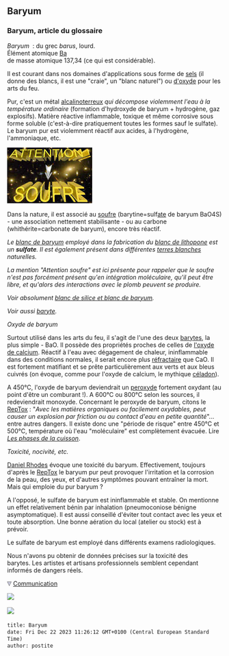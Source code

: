 ## Baryum
### Baryum, article du glossaire
 _Baryum_  : du grec _barus_, lourd.  
Élément atomique [Ba](annexe1.html#ba)  
de masse atomique 137,34 (ce qui est considérable).

Il est courant dans nos domaines d'applications sous forme de [sels](formationdesels.html) (il donne des blancs, il est une "craie", un "blanc naturel") ou [d'oxyde](oxydes.html) pour les arts du feu.

Pur, c'est un métal [alcalinoterreux](alcalinoterreux.html) _qui décompose violemment l'eau à la température ordinaire_ (formation d'hydroxyde de baryum + hydrogène, gaz explosifs). Matière réactive inflammable, toxique et même corrosive sous forme soluble (c'est-à-dire pratiquement toutes les formes sauf le sulfate). Le baryum pur est violemment réactif aux acides, à l'hydrogène, l'ammoniaque, etc.

[![](images/attentionsoufre.jpg)](pigments.html#compatibilitesetincompatibilites)

Dans la nature, il est associé au [soufre](soufre.html) (barytine=sulf[ate](uresiresates.html) de baryum BaO4S) - une association nettement stabilisante - ou au carbone (whithérite=carbonate de baryum), encore très réactif.

_Le [blanc de baryum](blancssilicebaryum.html) employé dans la fabrication du [blanc de lithopone](lithopone.html) est un **sulfate**. Il est également présent dans différentes [terres blanches](terresblanches.html) naturelles._

_La mention "Attention soufre" est ici présente pour rappeler que le soufre n'est pas forcément présent qu'en intégration moléculaire, qu'il peut être libre, et qu'alors des interactions avec le plomb peuvent se produire._

_Voir absolument [blanc de silice et blanc de baryum](blancssilicebaryum.html)._

_Voir aussi [baryte](baryte.html)._

_Oxyde de baryum_

Surtout utilisé dans les arts du feu, il s'agit de l'une des deux [barytes](baryte.html), la plus simple - BaO. Il possède des propriétés proches de celles de [l'oxyde de calcium](calcium.html). Réactif à l'eau avec dégagement de chaleur, ininflammable dans des conditions normales, il serait encore plus [réfractaire](refractaire.html) que CaO. Il est fortement matifiant et se prête particulièrement aux verts et aux bleus cuivrés (on évoque, comme pour l'oxyde de calcium, le mythique [céladon](vertscomplexes.html#vertceladon)).

A 450°C, l'oxyde de baryum deviendrait un [peroxyde](protomonobidi.html) fortement oxydant (au point d'être un comburant !). A 600°C ou 800°C selon les sources, il redeviendrait monoxyde. Concernant le peroxyde de baryum, citons le [RepTox](liensutiles.html#csst) : "_Avec les matières organiques ou facilement oxydables, peut causer un explosion par friction ou au contact d'eau en petite quantité_"... entre autres dangers. Il existe donc une "période de risque" entre 450°C et 500°C, température où l'eau "moléculaire" est complètement évacuée. Lire _[Les phases de la cuisson](terressupports.html#lesphasesdelacuisson)_.

_Toxicité, nocivité, etc._

[Daniel Rhodes](livres.html#terresetglacures) évoque une toxicité du baryum. Effectivement, toujours d'après le [RepTox](liensutiles.html#csst) le baryum pur peut provoquer l'irritation et la corrosion de la peau, des yeux, et d'autres symptômes pouvant entraîner la mort. Mais qui emploie du pur baryum ? 

A l'opposé, le sulfate de baryum est ininflammable et stable. On mentionne un effet relativement bénin par inhalation (pneumoconiose bénigne asymptomatique). Il est aussi conseillé d'éviter tout contact avec les yeux et toute absorption. Une bonne aération du local (atelier ou stock) est à prévoir.

Le sulfate de baryum est employé dans différents examens radiologiques.

Nous n'avons pu obtenir de données précises sur la toxicité des barytes. Les artistes et artisans professionnels semblent cependant informés de dangers réels.



![](images/flechebas.gif) [Communication](http://www.artrealite.com/annonceurs.htm) 

[![](https://cbonvin.fr/sites/regie.artrealite.com/visuels/campagne1.png)](index-2.html#20131014)

![](https://cbonvin.fr/sites/regie.artrealite.com/visuels/campagne2.png)
```
title: Baryum
date: Fri Dec 22 2023 11:26:12 GMT+0100 (Central European Standard Time)
author: postite
```

